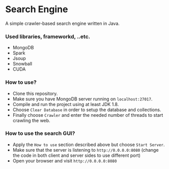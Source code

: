 # Search Engine
A simple crawler-based search engine written in Java.

### Used libraries, frameworkd, ..etc.
- MongoDB
- Spark
- Jsoup
- Snowball
- CUDA

### How to use?
- Clone this repository.
- Make sure you have MongoDB server running on `localhost:27017`.
- Compile and run the project using at least JDK 1.8.
- Choose `Clear Database` in order to setup the database and collections.
- Finally choose `Crawler` and enter the needed number of threads to start crawling the web.

### How to use the search GUI?
- Apply the `How to use` section described above but choose `Start Server`.
- Make sure that the server is listening to `http://0.0.0.0:8080` (change the code in both client and server sides to use different port)
- Open your browser and visit `http://0.0.0.0:8080`

